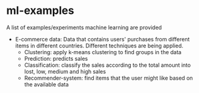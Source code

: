 # ml-examples
A list of examples/experiments machine learning are provided

- E-commerce data: Data that contains users' purchases from different items in different countries. Different techniques are being applied.
    - Clustering: apply k-means clustering to find groups in the data
    - Prediction: predicts sales 
    - Classification: classify the sales according to the total amount into lost, low, medium and high sales 
    - Recommender-system: find items that the user might like based on the available data
 